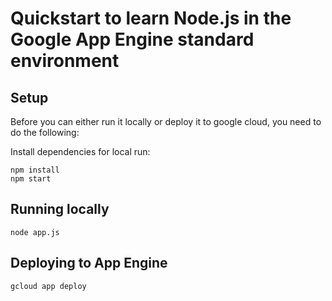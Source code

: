 # Quickstart to learn Node.js in the Google App Engine standard environment

## Setup

Before you can either run it locally or deploy it to google cloud, you need to do the following:

Install dependencies for local run:

    npm install
    npm start

## Running locally
    node app.js

## Deploying to App Engine

    gcloud app deploy

<!--## Running the tests-->

<!--See [Contributing][contributing].-->

<!--[appengine]: https://cloud.google.com/appengine/docs/standard/nodejs-->
<!--[tutorial]: https://cloud.google.com/appengine/docs/standard/nodejs/quickstart-->
<!--[readme]: ../../README.md-->
<!--[contributing]: https://github.com/GoogleCloudPlatform/nodejs-docs-samples/blob/main/CONTRIBUTING.md-->
